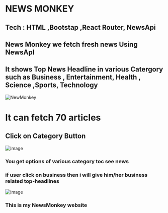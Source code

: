 # NEWS MONKEY 

## Tech : HTML ,Bootstap ,React Router, NewsApi

## News Monkey we fetch fresh news Using NewsApI


## It shows **Top News Headline** in various Catergory  such as **Business** ,  **Entertainment**,  **Health** , **Science** ,**Sports**, **Technology**

![NewMonkey](https://user-images.githubusercontent.com/72431298/138103143-6a2ea8de-550f-483d-923f-687bb7f6f54b.png)


# It can fetch 70 articles

## Click on Category Button 
![image](https://user-images.githubusercontent.com/72431298/138591068-fde7eeee-6af2-492f-aaed-1933a793dbf5.png)

### You get options of various category toc see news 

### if user click on business then i will give him/her business related top-headlines

![image](https://user-images.githubusercontent.com/72431298/138591814-b8b3209e-c94d-4815-9708-1ba259761308.png)


### This is my NewsMonkey website 

